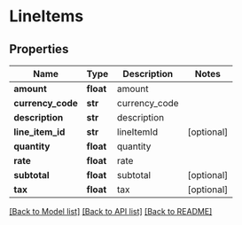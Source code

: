 # LineItems

## Properties
Name | Type | Description | Notes
------------ | ------------- | ------------- | -------------
**amount** | **float** | amount | 
**currency_code** | **str** | currency_code | 
**description** | **str** | description | 
**line_item_id** | **str** | lineItemId | [optional] 
**quantity** | **float** | quantity | 
**rate** | **float** | rate | 
**subtotal** | **float** | subtotal | [optional] 
**tax** | **float** | tax | [optional] 

[[Back to Model list]](../README.md#documentation-for-models) [[Back to API list]](../README.md#documentation-for-api-endpoints) [[Back to README]](../README.md)


